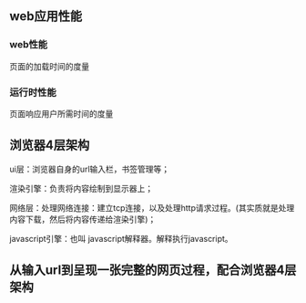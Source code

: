 ## web应用性能

### web性能

页面的加载时间的度量

### 运行时性能

页面响应用户所需时间的度量

## 浏览器4层架构

ui层：浏览器自身的url输入栏，书签管理等；

渲染引擎：负责将内容绘制到显示器上；

网络层：处理网络连接：建立tcp连接，以及处理http请求过程。(其实质就是处理内容下载，然后将内容传递给渲染引擎)；

javascript引擎：也叫 javascript解释器。解释执行javascript。

## 从输入url到呈现一张完整的网页过程，配合浏览器4层架构


